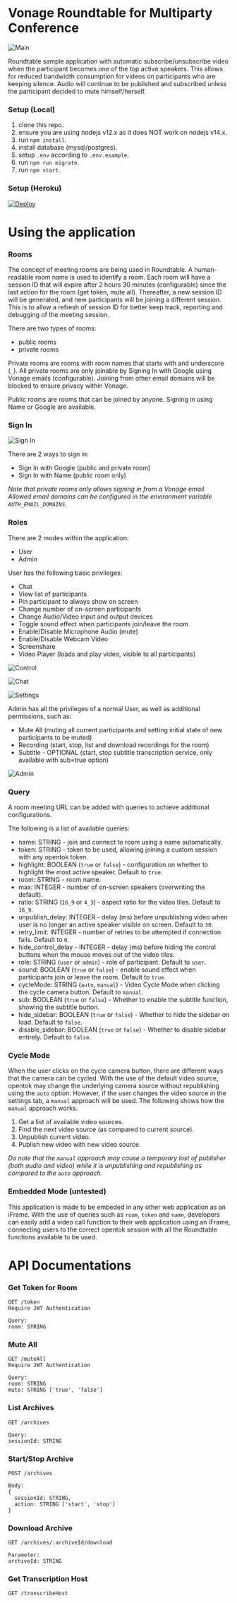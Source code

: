 # Vonage Roundtable for Multiparty Conference
![Main](https://github.com/nexmo-se/vonage-roundtable/blob/master/images/main.png?raw=true)

Roundtable sample application with automatic subscribe/unsubscribe video when the participant becomes one of the top active speakers.
This allows for reduced bandwidth consumption for videos on participants who are keeping silence. Audio will continue to be published and subscribed unless the participant decided to mute himself/herself.

### Setup (Local)
1. clone this repo.
2. ensure you are using nodejs v12.x as it does NOT work on nodejs v14.x.
3. run `npm install`.
4. install database (mysql/postgres).
5. setup `.env` according to `.env.example`.
6. run `npm run migrate`.
7. run `npm start`.

### Setup (Heroku)
[![Deploy](https://www.herokucdn.com/deploy/button.svg)](https://heroku.com/deploy?template=https://github.com/nexmo-se/vonage-roundtable#caption-active-speaker)


# Using the application

### Rooms
The concept of meeting rooms are being used in Roundtable. A human-readable room name is used to identify a room. Each room will have a session ID that will expire after 2 hours 30 minutes (configurable) since the last action for the room (get token, mute all). Thereafter, a new session ID will be generated, and new participants will be joining a different session. This is to allow a refresh of session ID for better keep track, reporting and debugging of the meeting session.

There are two types of rooms:
- public rooms
- private rooms

Private rooms are rooms with room names that starts with and underscore (`_`). All private rooms are only joinable by Signing In with Google using Vonage emails (configurable). Joining from other email domains will be blocked to ensure privacy within Vonage.

Public rooms are rooms that can be joined by anyone. Signing in using Name or Google are available.

### Sign In
![Sign In](https://github.com/nexmo-se/vonage-roundtable/blob/master/images/signin.png?raw=true)

There are 2 ways to sign in:
- Sign In with Google (public and private room)
- Sign In with Name (public room only)

*Note that private rooms only allows signing in from a Vonage email. Allowed email domains can be configured in the environment variable `AUTH_EMAIL_DOMAINS`.*

### Roles
There are 2 modes within the application:
- User
- Admin

User has the following basic privileges:
- Chat
- View list of participants
- Pin participant to always show on screen
- Change number of on-screen participants
- Change Audio/Video input and output devices
- Toggle sound effect when participants join/leave the room
- Enable/Disable Microphone Audio (mute)
- Enable/Disable Webcam Video
- Screenshare
- Video Player (loads and play video, visible to all participants)

![Control](https://github.com/nexmo-se/vonage-roundtable/blob/master/images/control.png?raw=true)

![Chat](https://github.com/nexmo-se/vonage-roundtable/blob/master/images/chat2.png?raw=true)

![Settings](https://github.com/nexmo-se/vonage-roundtable/blob/master/images/settings.png?raw=true)

Admin has all the privileges of a normal User, as well as additional permissions, such as:
- Mute All (muting all current participants and setting initial state of new participants to be muted)
- Recording (start, stop, list and download recordings for the room)
- Subtitle - OPTIONAL (start, stop subtitle transcription service, only available with sub=true option)

![Admin](https://github.com/nexmo-se/vonage-roundtable/blob/master/images/admin.png?raw=true)

### Query
A room meeting URL can be added with queries to achieve additional configurations.

The following is a list of available queries:
- name: STRING - join and connect to room using a name automatically.
- token: STRING - token to be used, allowing joining a custom session with any opentok token.
- highlight: BOOLEAN (`true` or `false`) - configuration on whether to highlight the most active speaker. Default to `true`.
- room: STRING - room name.
- max: INTEGER - number of on-screen speakers (overwriting the default).
- ratio: STRING (`16_9` or `4_3`) - aspect ratio for the video tiles. Default to `16_9`.
- unpublish_delay: INTEGER - delay (ms) before unpublishing video when user is no longer an active speaker visible on screen. Default to `30`.
- retry_limit: INTEGER - number of retries to be attempted if connection fails. Default to `0`.
- hide_control_delay - INTEGER - delay (ms) before hiding the control buttons when the mouse moves out of the video tiles.
- role: STRING (`user` or `admin`) - role of participant. Default to `user`.
- sound: BOOLEAN (`true` or `false`) - enable sound effect when participants join or leave the room. Default to `true`.
- cycleMode: STRING (`auto`, `manual`) - Video Cycle Mode when clicking the cycle camera button. Default to `manual`.
- sub: BOOLEAN (`true` or `false`) - Whether to enable the subtitle function, showing the subtitle button.
- hide_sidebar: BOOLEAN (`true` or `false`) - Whether to hide the sidebar on load. Default to `false`.
- disable_sidebar: BOOLEAN (`true` or `false`) - Whether to disable sidebar entirely. Default to `false`.

### Cycle Mode
When the user clicks on the cycle camera button, there are different ways that the camera can be cycled. With the use of the default video source, opentok may change the underlying camera source without republishing using the `auto` option. However, if the user changes the video source in the settings tab, a `manual` approach will be used. The following shows how the `manual` approach works.

1. Get a list of available video sources.
2. Find the next video source (as compared to current source).
3. Unpublish current video.
4. Publish new video with new video source.

*Do note that the `manual` approach may cause a temporary lost of publisher (both audio and video) while it is unpublishing and republishing as compared to the `auto` approach.*


### Embedded Mode (untested)
This application is made to be embeded in any other web application as an iFrame. With the use of queries such as `room`, `token` and `name`, developers can easily add a video call function to their web application using an iFrame, connecting users to the correct opentok session with all the Roundtable functions available to be used.

# API Documentations
### Get Token for Room
```
GET /token
Require JWT Authentication

Query:
room: STRING
```

### Mute All
```
GET /muteAll
Require JWT Authentication

Query:
room: STRING
mute: STRING ['true', 'false']
```

### List Archives
```
GET /archives

Query:
sessionId: STRING
```

### Start/Stop Archive
```
POST /archives

Body:
{
  sessionId: STRING,
  action: STRING ['start', 'stop']
}
```

### Download Archive
```
GET /archives/:archiveId/download

Parameter:
archiveId: STRING
```

### Get Transcription Host
```
GET /transcribeHost
```
